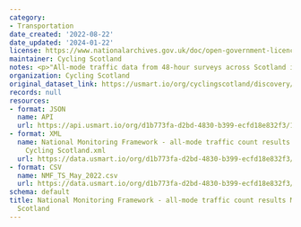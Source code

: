 ```yaml
---
category:
- Transportation
date_created: '2022-08-22'
date_updated: '2024-01-22'
license: https://www.nationalarchives.gov.uk/doc/open-government-licence/version/3/
maintainer: Cycling Scotland
notes: <p>"All-mode traffic data from 48-hour surveys across Scotland in May 2022"</p>
organization: Cycling Scotland
original_dataset_link: https://usmart.io/org/cyclingscotland/discovery/discovery-view-detail/64c2e05b-4905-4a08-8943-fd732b904535
records: null
resources:
- format: JSON
  name: API
  url: https://api.usmart.io/org/d1b773fa-d2bd-4830-b399-ecfd18e832f3/160111b5-6333-48e2-b284-9f6d6fb85f3e/5/urql
- format: XML
  name: National Monitoring Framework - all-mode traffic count results May 2022 -
    Cycling Scotland.xml
  url: https://data.usmart.io/org/d1b773fa-d2bd-4830-b399-ecfd18e832f3/resource?resourceGUID=3db56b24-458f-43a4-8aef-8c8a3c12a5c2
- format: CSV
  name: NMF_TS_May_2022.csv
  url: https://data.usmart.io/org/d1b773fa-d2bd-4830-b399-ecfd18e832f3/resource?resourceGUID=39052ef7-21ca-4b3c-ae99-356d826eedbf
schema: default
title: National Monitoring Framework - all-mode traffic count results May 2022 - Cycling
  Scotland
---
```

